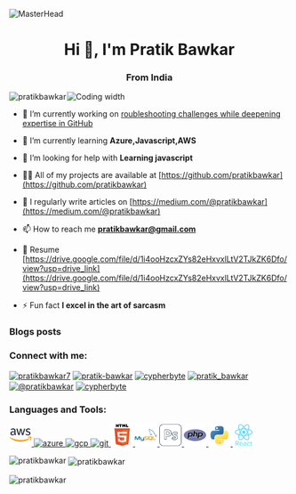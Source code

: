 ![MasterHead](https://fiverr-res.cloudinary.com/images/t_main1,q_auto,f_auto,q_auto,f_auto/attachments/delivery/asset/fdb14256522b06ad3572735ebdb50d4e-1689865671/ENTREGABLE_V4/do-a-beautiful-animated-gif-in-pixelart-for-streamings.gif)
<h1 align="center">Hi 👋, I'm Pratik Bawkar</h1>
<h3 align="center"> From India</h3>
<img align="right" alt="Coding width" width="400" src="https://media.tenor.com/GfSX-u7VGM4AAAAM/coding.gif">

<p align="left"> <img src="https://komarev.com/ghpvc/?username=pratikbawkar&label=Profile%20views&color=0e75b6&style=flat" alt="pratikbawkar" /> </p>

- 🔭 I’m currently working on [roubleshooting challenges while deepening expertise in GitHub](https://github.com/pratikbawkar)

- 🌱 I’m currently learning **Azure,Javascript,AWS**

- 🤝 I’m looking for help with **Learning javascript**

- 👨‍💻 All of my projects are available at [https://github.com/pratikbawkar](https://github.com/pratikbawkar)

- 📝 I regularly write articles on [https://medium.com/@pratikbawkar](https://medium.com/@pratikbawkar)

- 📫 How to reach me **pratikbawkar@gmail.com**

- 📄 Resume [https://drive.google.com/file/d/1i4ooHzcxZYs82eHxvxlLtV2TJkZK6Dfo/view?usp=drive_link](https://drive.google.com/file/d/1i4ooHzcxZYs82eHxvxlLtV2TJkZK6Dfo/view?usp=drive_link)

- ⚡ Fun fact **I excel in the art of sarcasm**

### Blogs posts
<!-- BLOG-POST-LIST:START -->
<!-- BLOG-POST-LIST:END -->

<h3 align="left">Connect with me:</h3>
<p align="left">
<a href="https://twitter.com/pratikbawkar7" target="blank"><img align="center" src="https://raw.githubusercontent.com/rahuldkjain/github-profile-readme-generator/master/src/images/icons/Social/twitter.svg" alt="pratikbawkar7" height="30" width="40" /></a>
<a href="https://linkedin.com/in/pratik-bawkar" target="blank"><img align="center" src="https://raw.githubusercontent.com/rahuldkjain/github-profile-readme-generator/master/src/images/icons/Social/linked-in-alt.svg" alt="pratik-bawkar" height="30" width="40" /></a>
<a href="https://stackoverflow.com/users/cypherbyte" target="blank"><img align="center" src="https://raw.githubusercontent.com/rahuldkjain/github-profile-readme-generator/master/src/images/icons/Social/stack-overflow.svg" alt="cypherbyte" height="30" width="40" /></a>
<a href="https://instagram.com/pratik_bawkar" target="blank"><img align="center" src="https://raw.githubusercontent.com/rahuldkjain/github-profile-readme-generator/master/src/images/icons/Social/instagram.svg" alt="pratik_bawkar" height="30" width="40" /></a>
<a href="https://medium.com/@pratikbawkar" target="blank"><img align="center" src="https://raw.githubusercontent.com/rahuldkjain/github-profile-readme-generator/master/src/images/icons/Social/medium.svg" alt="@pratikbawkar" height="30" width="40" /></a>
<a href="https://www.leetcode.com/cypherbyte" target="blank"><img align="center" src="https://raw.githubusercontent.com/rahuldkjain/github-profile-readme-generator/master/src/images/icons/Social/leet-code.svg" alt="cypherbyte" height="30" width="40" /></a>
</p>

<h3 align="left">Languages and Tools:</h3>
<p align="left"> <a href="https://aws.amazon.com" target="_blank" rel="noreferrer"> <img src="https://raw.githubusercontent.com/devicons/devicon/master/icons/amazonwebservices/amazonwebservices-original-wordmark.svg" alt="aws" width="40" height="40"/> </a> <a href="https://azure.microsoft.com/en-in/" target="_blank" rel="noreferrer"> <img src="https://www.vectorlogo.zone/logos/microsoft_azure/microsoft_azure-icon.svg" alt="azure" width="40" height="40"/> </a> <a href="https://cloud.google.com" target="_blank" rel="noreferrer"> <img src="https://www.vectorlogo.zone/logos/google_cloud/google_cloud-icon.svg" alt="gcp" width="40" height="40"/> </a> <a href="https://git-scm.com/" target="_blank" rel="noreferrer"> <img src="https://www.vectorlogo.zone/logos/git-scm/git-scm-icon.svg" alt="git" width="40" height="40"/> </a> <a href="https://www.w3.org/html/" target="_blank" rel="noreferrer"> <img src="https://raw.githubusercontent.com/devicons/devicon/master/icons/html5/html5-original-wordmark.svg" alt="html5" width="40" height="40"/> </a> <a href="https://www.mysql.com/" target="_blank" rel="noreferrer"> <img src="https://raw.githubusercontent.com/devicons/devicon/master/icons/mysql/mysql-original-wordmark.svg" alt="mysql" width="40" height="40"/> </a> <a href="https://www.photoshop.com/en" target="_blank" rel="noreferrer"> <img src="https://raw.githubusercontent.com/devicons/devicon/master/icons/photoshop/photoshop-line.svg" alt="photoshop" width="40" height="40"/> </a> <a href="https://www.php.net" target="_blank" rel="noreferrer"> <img src="https://raw.githubusercontent.com/devicons/devicon/master/icons/php/php-original.svg" alt="php" width="40" height="40"/> </a> <a href="https://www.python.org" target="_blank" rel="noreferrer"> <img src="https://raw.githubusercontent.com/devicons/devicon/master/icons/python/python-original.svg" alt="python" width="40" height="40"/> </a> <a href="https://reactjs.org/" target="_blank" rel="noreferrer"> <img src="https://raw.githubusercontent.com/devicons/devicon/master/icons/react/react-original-wordmark.svg" alt="react" width="40" height="40"/> </a> </p>

<p><img align="left" src="https://github-readme-stats.vercel.app/api/top-langs?username=pratikbawkar&show_icons=true&locale=en&layout=compact" alt="pratikbawkar" /></p>

<p>&nbsp;<img align="center" src="https://github-readme-stats.vercel.app/api?username=pratikbawkar&show_icons=true&locale=en" alt="pratikbawkar" /></p>

<p><img align="center" src="https://github-readme-streak-stats.herokuapp.com/?user=pratikbawkar&" alt="pratikbawkar" /></p>
